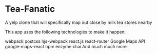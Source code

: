 # Tea-Fanatic
A yelp clone that will specifically map out close by milk tea stores nearby



This app uses the following technologies to make it happen:

webpack
postcss
hjs-webpack
react.js
react-router
Google Maps API
google-maps-react npm
enzyme
chai
And much much more

